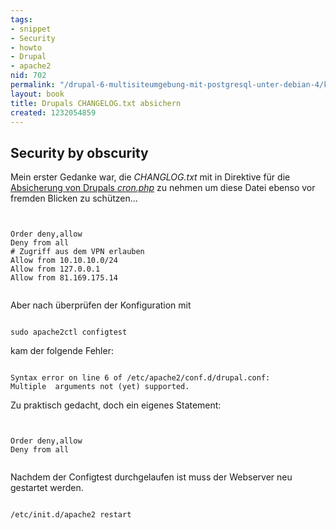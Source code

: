 ```yaml
---
tags:
- snippet
- Security
- howto
- Drupal
- apache2
nid: 702
permalink: "/drupal-6-multisiteumgebung-mit-postgresql-unter-debian-4/konfiguration-von-apache/drupals-changelog-txt-absichern.html"
layout: book
title: Drupals CHANGELOG.txt absichern
created: 1232054859
---
```

<h2>Security by obscurity</h2>
<p>Mein erster Gedanke war, die <i>CHANGLOG.txt</i> mit in Direktive für die <a href="/node/689">Absicherung von Drupals <i>cron.php</i></a> zu nehmen um diese Datei ebenso vor fremden Blicken zu schützen...</p>
<!--break-->
<code>
<Files cron.php,CHANGELOG.txt>
Order deny,allow
Deny from all
# Zugriff aus dem VPN erlauben
Allow from 10.10.10.0/24
Allow from 127.0.0.1
Allow from 81.169.175.14
</Files>
</code>

<p>Aber nach überprüfen der Konfiguration mit</p>
<code>
sudo apache2ctl configtest
</code>

<p>kam der folgende Fehler:</p>

<code>
Syntax error on line 6 of /etc/apache2/conf.d/drupal.conf:
Multiple <Files> arguments not (yet) supported.
</code>

<p>Zu praktisch gedacht, doch ein eigenes Statement:</p>

<code>
<Files CHANGELOG.txt>
Order deny,allow
Deny from all
</Files>
</code>

<p>Nachdem der Configtest durchgelaufen ist muss der Webserver neu gestartet werden. </p>

<code>
/etc/init.d/apache2 restart
</code>
